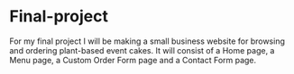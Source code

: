 # Final-project

For my final project I will be making a small business website for browsing and ordering plant-based event cakes. It will consist of a Home page, a Menu page, a Custom Order Form page and a Contact Form page. 
